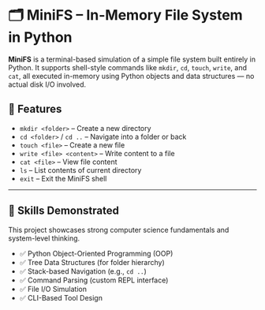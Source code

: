 # 🗂️ MiniFS – In-Memory File System in Python

**MiniFS** is a terminal-based simulation of a simple file system built entirely in Python. It supports shell-style commands like `mkdir`, `cd`, `touch`, `write`, and `cat`, all executed in-memory using Python objects and data structures — no actual disk I/O involved.

## 🚀 Features

- `mkdir <folder>` – Create a new directory  
- `cd <folder>` / `cd ..` – Navigate into a folder or back  
- `touch <file>` – Create a new file  
- `write <file> <content>` – Write content to a file  
- `cat <file>` – View file content  
- `ls` – List contents of current directory  
- `exit` – Exit the MiniFS shell  

---

## 🧠 Skills Demonstrated

This project showcases strong computer science fundamentals and system-level thinking.

- ✅ Python Object-Oriented Programming (OOP)
- ✅ Tree Data Structures (for folder hierarchy)
- ✅ Stack-based Navigation (e.g., `cd ..`)
- ✅ Command Parsing (custom REPL interface)
- ✅ File I/O Simulation
- ✅ CLI-Based Tool Design

